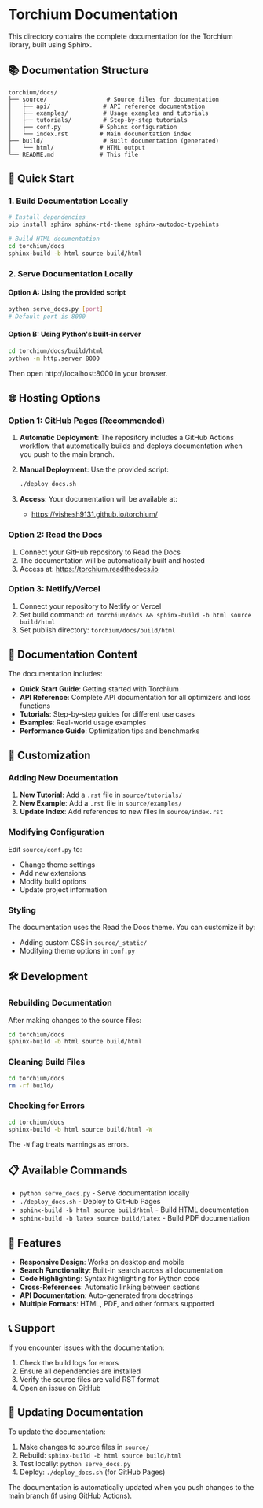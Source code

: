 # Torchium Documentation

This directory contains the complete documentation for the Torchium library, built using Sphinx.

## 📚 Documentation Structure

```
torchium/docs/
├── source/                 # Source files for documentation
│   ├── api/               # API reference documentation
│   ├── examples/          # Usage examples and tutorials
│   ├── tutorials/         # Step-by-step tutorials
│   ├── conf.py           # Sphinx configuration
│   └── index.rst         # Main documentation index
├── build/                 # Built documentation (generated)
│   └── html/             # HTML output
└── README.md             # This file
```

## 🚀 Quick Start

### 1. Build Documentation Locally

```bash
# Install dependencies
pip install sphinx sphinx-rtd-theme sphinx-autodoc-typehints

# Build HTML documentation
cd torchium/docs
sphinx-build -b html source build/html
```

### 2. Serve Documentation Locally

#### Option A: Using the provided script
```bash
python serve_docs.py [port]
# Default port is 8000
```

#### Option B: Using Python's built-in server
```bash
cd torchium/docs/build/html
python -m http.server 8000
```

Then open http://localhost:8000 in your browser.

## 🌐 Hosting Options

### Option 1: GitHub Pages (Recommended)

1. **Automatic Deployment**: The repository includes a GitHub Actions workflow that automatically builds and deploys documentation when you push to the main branch.

2. **Manual Deployment**: Use the provided script:
   ```bash
   ./deploy_docs.sh
   ```

3. **Access**: Your documentation will be available at:
   - https://vishesh9131.github.io/torchium/

### Option 2: Read the Docs

1. Connect your GitHub repository to Read the Docs
2. The documentation will be automatically built and hosted
3. Access at: https://torchium.readthedocs.io

### Option 3: Netlify/Vercel

1. Connect your repository to Netlify or Vercel
2. Set build command: `cd torchium/docs && sphinx-build -b html source build/html`
3. Set publish directory: `torchium/docs/build/html`

## 📝 Documentation Content

The documentation includes:

- **Quick Start Guide**: Getting started with Torchium
- **API Reference**: Complete API documentation for all optimizers and loss functions
- **Tutorials**: Step-by-step guides for different use cases
- **Examples**: Real-world usage examples
- **Performance Guide**: Optimization tips and benchmarks

## 🔧 Customization

### Adding New Documentation

1. **New Tutorial**: Add a `.rst` file in `source/tutorials/`
2. **New Example**: Add a `.rst` file in `source/examples/`
3. **Update Index**: Add references to new files in `source/index.rst`

### Modifying Configuration

Edit `source/conf.py` to:
- Change theme settings
- Add new extensions
- Modify build options
- Update project information

### Styling

The documentation uses the Read the Docs theme. You can customize it by:
- Adding custom CSS in `source/_static/`
- Modifying theme options in `conf.py`

## 🛠️ Development

### Rebuilding Documentation

After making changes to the source files:

```bash
cd torchium/docs
sphinx-build -b html source build/html
```

### Cleaning Build Files

```bash
cd torchium/docs
rm -rf build/
```

### Checking for Errors

```bash
cd torchium/docs
sphinx-build -b html source build/html -W
```

The `-W` flag treats warnings as errors.

## 📋 Available Commands

- `python serve_docs.py` - Serve documentation locally
- `./deploy_docs.sh` - Deploy to GitHub Pages
- `sphinx-build -b html source build/html` - Build HTML documentation
- `sphinx-build -b latex source build/latex` - Build PDF documentation

## 🎯 Features

- **Responsive Design**: Works on desktop and mobile
- **Search Functionality**: Built-in search across all documentation
- **Code Highlighting**: Syntax highlighting for Python code
- **Cross-References**: Automatic linking between sections
- **API Documentation**: Auto-generated from docstrings
- **Multiple Formats**: HTML, PDF, and other formats supported

## 📞 Support

If you encounter issues with the documentation:

1. Check the build logs for errors
2. Ensure all dependencies are installed
3. Verify the source files are valid RST format
4. Open an issue on GitHub

## 🔄 Updating Documentation

To update the documentation:

1. Make changes to source files in `source/`
2. Rebuild: `sphinx-build -b html source build/html`
3. Test locally: `python serve_docs.py`
4. Deploy: `./deploy_docs.sh` (for GitHub Pages)

The documentation is automatically updated when you push changes to the main branch (if using GitHub Actions).
